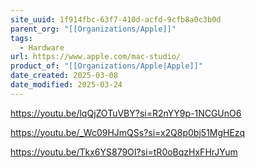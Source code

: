 ```yaml
---
site_uuid: 1f914fbc-63f7-410d-acfd-9cfb8a0c3b0d
parent_org: "[[Organizations/Apple]]"
tags:
  - Hardware
url: https://www.apple.com/mac-studio/
product_of: "[[Organizations/Apple|Apple]]"
date_created: 2025-03-08
date_modified: 2025-03-24
---
```


https://youtu.be/lqQjZOTuVBY?si=R2nYY9p-1NCGUnO6

https://youtu.be/_Wc09HJmQSs?si=x2Q8p0bj51MgHEzq

https://youtu.be/Tkx6YS879OI?si=tR0oBqzHxFHrJYum